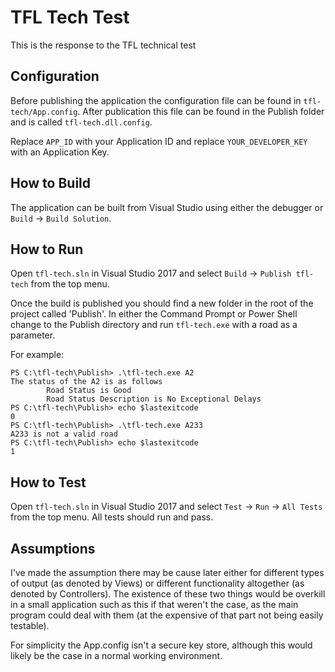 # TFL Tech Test
This is the response to the TFL technical test

## Configuration

Before publishing the application the configuration file can be found in `tfl-tech/App.config`.
After publication this file can be found in the Publish folder and is called `tfl-tech.dll.config`.

Replace `APP_ID` with your Application ID and replace `YOUR_DEVELOPER_KEY` with an Application Key.

## How to Build

The application can be built from Visual Studio using either the debugger or `Build` -> `Build Solution`.

## How to Run

Open `tfl-tech.sln` in Visual Studio 2017 and select `Build` -> `Publish tfl-tech` from the top menu.

Once the build is published you should find a new folder in the root of the project called 'Publish'.
In either the Command Prompt or Power Shell change to the Publish directory and run `tfl-tech.exe` with a road as a parameter.

For example:

```
PS C:\tfl-tech\Publish> .\tfl-tech.exe A2
The status of the A2 is as follows
        Road Status is Good
        Road Status Description is No Exceptional Delays
PS C:\tfl-tech\Publish> echo $lastexitcode
0
PS C:\tfl-tech\Publish> .\tfl-tech.exe A233
A233 is not a valid road
PS C:\tfl-tech\Publish> echo $lastexitcode
1
```

## How to Test

Open `tfl-tech.sln` in Visual Studio 2017 and select `Test` -> `Run` -> `All Tests` from the top menu. All tests should run and pass.

## Assumptions

I've made the assumption there may be cause later either for different types of output (as denoted by Views) or different functionality altogether (as denoted by Controllers).
The existence of these two things would be overkill in a small application such as this if that weren't the case, as the main program could deal with them (at the expensive of that part not being easily testable).

For simplicity the App.config isn't a secure key store, although this would likely be the case in a normal working environment.
